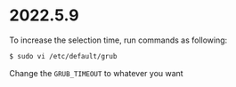# 2022.5.9

To increase the selection time, run commands as following:

```bash
$ sudo vi /etc/default/grub
```

Change the `GRUB_TIMEOUT` to whatever you want